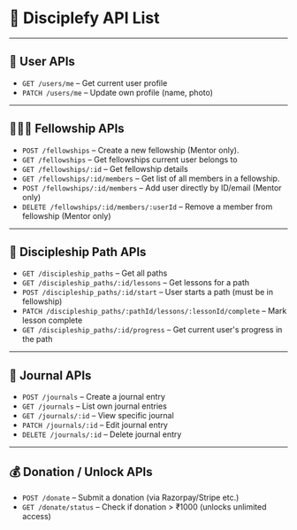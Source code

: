 # 📡 Disciplefy API List

---

## 👤 User APIs

* `GET /users/me` – Get current user profile
* `PATCH /users/me` – Update own profile (name, photo)

---

## 🧑‍🤝‍🧑 Fellowship APIs

* `POST /fellowships` – Create a new fellowship (Mentor only).
* `GET /fellowships` – Get fellowships current user belongs to
* `GET /fellowships/:id` – Get fellowship details
* `GET /fellowships/:id/members` – Get list of all members in a fellowship.
* `POST /fellowships/:id/members` – Add user directly by ID/email (Mentor only)
* `DELETE /fellowships/:id/members/:userId` – Remove a member from fellowship (Mentor only)

---

## 🧭 Discipleship Path APIs

* `GET /discipleship_paths` – Get all paths
* `GET /discipleship_paths/:id/lessons` – Get lessons for a path
* `POST /discipleship_paths/:id/start` – User starts a path (must be in fellowship)
* `PATCH /discipleship_paths/:pathId/lessons/:lessonId/complete` – Mark lesson complete
* `GET /discipleship_paths/:id/progress` – Get current user's progress in the path

---

## 📓 Journal APIs

* `POST /journals` – Create a journal entry
* `GET /journals` – List own journal entries
* `GET /journals/:id` – View specific journal
* `PATCH /journals/:id` – Edit journal entry
* `DELETE /journals/:id` – Delete journal entry

---

## 💰 Donation / Unlock APIs

* `POST /donate` – Submit a donation (via Razorpay/Stripe etc.)
* `GET /donate/status` – Check if donation > ₹1000 (unlocks unlimited access)
